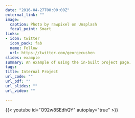 ```yaml
---
date: "2016-04-27T00:00:00Z"
external_link: ""
image:
  caption: Photo by rawpixel on Unsplash
  focal_point: Smart
links:
- icon: twitter
  icon_pack: fab
  name: Follow
  url: https://twitter.com/georgecushen
slides: example
summary: An example of using the in-built project page.
tags:
title: Internal Project
url_code: ""
url_pdf: ""
url_slides: ""
url_video: ""

---
```


{{< youtube id="O92w8SEdhQY" autoplay="true" >}}
